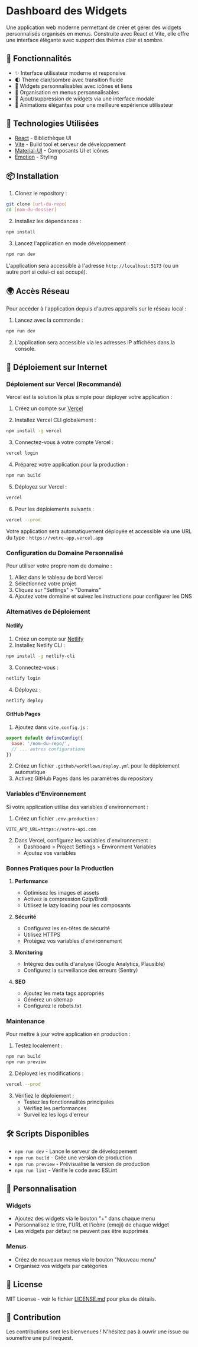 # Dashboard des Widgets

Une application web moderne permettant de créer et gérer des widgets personnalisés organisés en menus. Construite avec React et Vite, elle offre une interface élégante avec support des thèmes clair et sombre.

## 🌟 Fonctionnalités

- ✨ Interface utilisateur moderne et responsive
- 🌓 Thème clair/sombre avec transition fluide
- 📱 Widgets personnalisables avec icônes et liens
- 📂 Organisation en menus personnalisables
- 🎯 Ajout/suppression de widgets via une interface modale
- 💫 Animations élégantes pour une meilleure expérience utilisateur

## 🚀 Technologies Utilisées

- [React](https://reactjs.org/) - Bibliothèque UI
- [Vite](https://vitejs.dev/) - Build tool et serveur de développement
- [Material-UI](https://mui.com/) - Composants UI et icônes
- [Emotion](https://emotion.sh/) - Styling

## 📦 Installation

1. Clonez le repository :
```bash
git clone [url-du-repo]
cd [nom-du-dossier]
```

2. Installez les dépendances :
```bash
npm install
```

3. Lancez l'application en mode développement :
```bash
npm run dev
```

L'application sera accessible à l'adresse `http://localhost:5173` (ou un autre port si celui-ci est occupé).

## 🌍 Accès Réseau

Pour accéder à l'application depuis d'autres appareils sur le réseau local :

1. Lancez avec la commande :
```bash
npm run dev
```

2. L'application sera accessible via les adresses IP affichées dans la console.

## 🚀 Déploiement sur Internet

### Déploiement sur Vercel (Recommandé)

Vercel est la solution la plus simple pour déployer votre application :

1. Créez un compte sur [Vercel](https://vercel.com/signup)

2. Installez Vercel CLI globalement :
```bash
npm install -g vercel
```

3. Connectez-vous à votre compte Vercel :
```bash
vercel login
```

4. Préparez votre application pour la production :
```bash
npm run build
```

5. Déployez sur Vercel :
```bash
vercel
```

6. Pour les déploiements suivants :
```bash
vercel --prod
```

Votre application sera automatiquement déployée et accessible via une URL du type : `https://votre-app.vercel.app`

### Configuration du Domaine Personnalisé

Pour utiliser votre propre nom de domaine :

1. Allez dans le tableau de bord Vercel
2. Sélectionnez votre projet
3. Cliquez sur "Settings" > "Domains"
4. Ajoutez votre domaine et suivez les instructions pour configurer les DNS

### Alternatives de Déploiement

#### Netlify
1. Créez un compte sur [Netlify](https://www.netlify.com/)
2. Installez Netlify CLI :
```bash
npm install -g netlify-cli
```
3. Connectez-vous :
```bash
netlify login
```
4. Déployez :
```bash
netlify deploy
```

#### GitHub Pages
1. Ajoutez dans `vite.config.js` :
```javascript
export default defineConfig({
  base: '/nom-du-repo/',
  // ... autres configurations
})
```
2. Créez un fichier `.github/workflows/deploy.yml` pour le déploiement automatique
3. Activez GitHub Pages dans les paramètres du repository

### Variables d'Environnement

Si votre application utilise des variables d'environnement :

1. Créez un fichier `.env.production` :
```env
VITE_API_URL=https://votre-api.com
```

2. Dans Vercel, configurez les variables d'environnement :
   - Dashboard > Project Settings > Environment Variables
   - Ajoutez vos variables

### Bonnes Pratiques pour la Production

1. **Performance**
   - Optimisez les images et assets
   - Activez la compression Gzip/Brotli
   - Utilisez le lazy loading pour les composants

2. **Sécurité**
   - Configurez les en-têtes de sécurité
   - Utilisez HTTPS
   - Protégez vos variables d'environnement

3. **Monitoring**
   - Intégrez des outils d'analyse (Google Analytics, Plausible)
   - Configurez la surveillance des erreurs (Sentry)

4. **SEO**
   - Ajoutez les meta tags appropriés
   - Générez un sitemap
   - Configurez le robots.txt

### Maintenance

Pour mettre à jour votre application en production :

1. Testez localement :
```bash
npm run build
npm run preview
```

2. Déployez les modifications :
```bash
vercel --prod
```

3. Vérifiez le déploiement :
   - Testez les fonctionnalités principales
   - Vérifiez les performances
   - Surveillez les logs d'erreur

## 🛠️ Scripts Disponibles

- `npm run dev` - Lance le serveur de développement
- `npm run build` - Crée une version de production
- `npm run preview` - Prévisualise la version de production
- `npm run lint` - Vérifie le code avec ESLint

## 🎨 Personnalisation

### Widgets
- Ajoutez des widgets via le bouton "+" dans chaque menu
- Personnalisez le titre, l'URL et l'icône (emoji) de chaque widget
- Les widgets par défaut ne peuvent pas être supprimés

### Menus
- Créez de nouveaux menus via le bouton "Nouveau menu"
- Organisez vos widgets par catégories

## 📝 License

MIT License - voir le fichier [LICENSE.md](LICENSE.md) pour plus de détails.

## 👥 Contribution

Les contributions sont les bienvenues ! N'hésitez pas à ouvrir une issue ou soumettre une pull request.